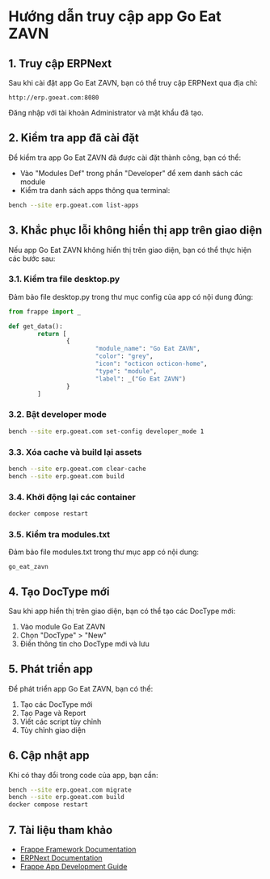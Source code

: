 # Hướng dẫn truy cập app Go Eat ZAVN

## 1. Truy cập ERPNext

Sau khi cài đặt app Go Eat ZAVN, bạn có thể truy cập ERPNext qua địa chỉ:

```
http://erp.goeat.com:8080
```

Đăng nhập với tài khoản Administrator và mật khẩu đã tạo.

## 2. Kiểm tra app đã cài đặt

Để kiểm tra app Go Eat ZAVN đã được cài đặt thành công, bạn có thể:

- Vào "Modules Def" trong phần "Developer" để xem danh sách các module
- Kiểm tra danh sách apps thông qua terminal:

```bash
bench --site erp.goeat.com list-apps
```

## 3. Khắc phục lỗi không hiển thị app trên giao diện

Nếu app Go Eat ZAVN không hiển thị trên giao diện, bạn có thể thực hiện các bước sau:

### 3.1. Kiểm tra file desktop.py

Đảm bảo file desktop.py trong thư mục config của app có nội dung đúng:

```python
from frappe import _

def get_data():
        return [
                {
                        "module_name": "Go Eat ZAVN",
                        "color": "grey",
                        "icon": "octicon octicon-home",
                        "type": "module",
                        "label": _("Go Eat ZAVN")
                }
        ]
```

### 3.2. Bật developer mode

```bash
bench --site erp.goeat.com set-config developer_mode 1
```

### 3.3. Xóa cache và build lại assets

```bash
bench --site erp.goeat.com clear-cache
bench --site erp.goeat.com build
```

### 3.4. Khởi động lại các container

```bash
docker compose restart
```

### 3.5. Kiểm tra modules.txt

Đảm bảo file modules.txt trong thư mục app có nội dung:

```
go_eat_zavn
```

## 4. Tạo DocType mới

Sau khi app hiển thị trên giao diện, bạn có thể tạo các DocType mới:

1. Vào module Go Eat ZAVN
2. Chọn "DocType" > "New"
3. Điền thông tin cho DocType mới và lưu

## 5. Phát triển app

Để phát triển app Go Eat ZAVN, bạn có thể:

1. Tạo các DocType mới
2. Tạo Page và Report
3. Viết các script tùy chỉnh
4. Tùy chỉnh giao diện

## 6. Cập nhật app

Khi có thay đổi trong code của app, bạn cần:

```bash
bench --site erp.goeat.com migrate
bench --site erp.goeat.com build
docker compose restart
```

## 7. Tài liệu tham khảo

- [Frappe Framework Documentation](https://frappeframework.com/docs)
- [ERPNext Documentation](https://docs.erpnext.com)
- [Frappe App Development Guide](https://frappeframework.com/docs/user/en/guides/app-development) 
